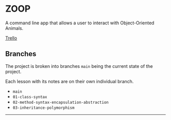 # ZOOP

A command line app that allows a user to interact with Object-Oriented Animals.

[Trello](https://app.mural.co/t/nology9400/m/nology9400/1655728071636/da724e6e5578f13ba1a7b21fe56681a64c9d606a?sender=u8c6e1ccb69fb91445cd51551)

## Branches

The project is broken into branches `main` being the current state of the project. 

Each lesson with its notes are on their own individual branch.

- `main` 
- `01-class-syntax`
- `02-method-syntax-encapsulation-abstraction`
- `03-inheritance-polymorphism`



---